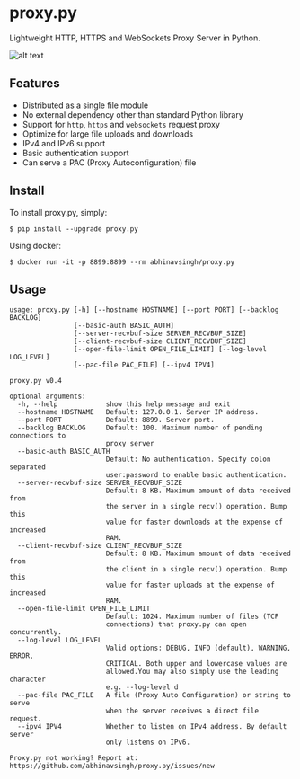 proxy.py
========

Lightweight HTTP, HTTPS and WebSockets Proxy Server in Python.

![alt text](https://travis-ci.org/abhinavsingh/proxy.py.svg?branch=develop "Build Status")

Features
--------

- Distributed as a single file module
- No external dependency other than standard Python library
- Support for `http`, `https` and `websockets` request proxy
- Optimize for large file uploads and downloads
- IPv4 and IPv6 support
- Basic authentication support
- Can serve a PAC (Proxy Autoconfiguration) file

Install
-------

To install proxy.py, simply:

	$ pip install --upgrade proxy.py

Using docker:

    $ docker run -it -p 8899:8899 --rm abhinavsingh/proxy.py

Usage
-----

```
usage: proxy.py [-h] [--hostname HOSTNAME] [--port PORT] [--backlog BACKLOG]
                [--basic-auth BASIC_AUTH]
                [--server-recvbuf-size SERVER_RECVBUF_SIZE]
                [--client-recvbuf-size CLIENT_RECVBUF_SIZE]
                [--open-file-limit OPEN_FILE_LIMIT] [--log-level LOG_LEVEL]
                [--pac-file PAC_FILE] [--ipv4 IPV4]

proxy.py v0.4

optional arguments:
  -h, --help            show this help message and exit
  --hostname HOSTNAME   Default: 127.0.0.1. Server IP address.
  --port PORT           Default: 8899. Server port.
  --backlog BACKLOG     Default: 100. Maximum number of pending connections to
                        proxy server
  --basic-auth BASIC_AUTH
                        Default: No authentication. Specify colon separated
                        user:password to enable basic authentication.
  --server-recvbuf-size SERVER_RECVBUF_SIZE
                        Default: 8 KB. Maximum amount of data received from
                        the server in a single recv() operation. Bump this
                        value for faster downloads at the expense of increased
                        RAM.
  --client-recvbuf-size CLIENT_RECVBUF_SIZE
                        Default: 8 KB. Maximum amount of data received from
                        the client in a single recv() operation. Bump this
                        value for faster uploads at the expense of increased
                        RAM.
  --open-file-limit OPEN_FILE_LIMIT
                        Default: 1024. Maximum number of files (TCP
                        connections) that proxy.py can open concurrently.
  --log-level LOG_LEVEL
                        Valid options: DEBUG, INFO (default), WARNING, ERROR,
                        CRITICAL. Both upper and lowercase values are
                        allowed.You may also simply use the leading character
                        e.g. --log-level d
  --pac-file PAC_FILE   A file (Proxy Auto Configuration) or string to serve
                        when the server receives a direct file request.
  --ipv4 IPV4           Whether to listen on IPv4 address. By default server
                        only listens on IPv6.

Proxy.py not working? Report at:
https://github.com/abhinavsingh/proxy.py/issues/new
```
